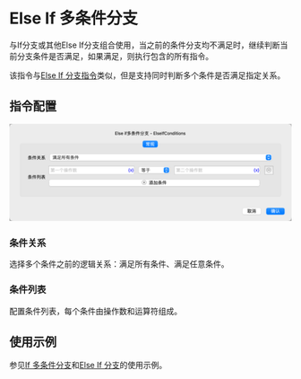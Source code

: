 # Else If 多条件分支

与If分支或其他Else If分支组合使用，当之前的条件分支均不满足时，继续判断当前分支条件是否满足，如果满足，则执行包含的所有指令。

该指令与[Else If 分支指令](else_if.md)类似，但是支持同时判断多个条件是否满足指定关系。

## 指令配置

![Else If 多条件分支配置对话框](else_if_conditions_config.png)

### 条件关系

选择多个条件之前的逻辑关系：满足所有条件、满足任意条件。

### 条件列表

配置条件列表，每个条件由操作数和运算符组成。

## 使用示例

参见[If 多条件分支](if_conditions.md#_4)和[Else If 分支](else_if.md#_5)的使用示例。
